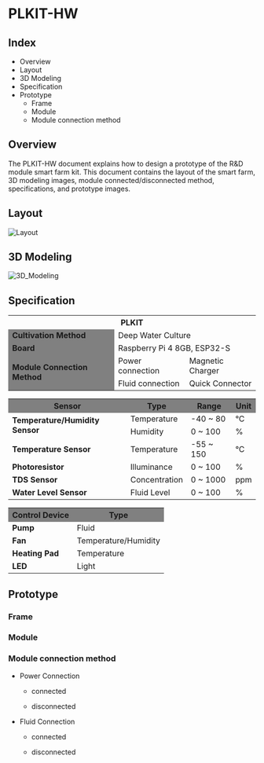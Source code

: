 # PLKIT-HW

## Index

- Overview
- Layout
- 3D Modeling
- Specification
- Prototype
  - Frame
  - Module
  - Module connection method


## Overview
The PLKIT-HW document explains how to design a prototype of the R&D module smart farm kit. This document contains the layout of the smart farm, 3D modeling images, module connected/disconnected method,  specifications, and prototype images.


## Layout
![Layout](https://github.com/user-attachments/assets/64c991fd-f825-4c49-a366-f9cd345c22cb)




## 3D Modeling
![3D_Modeling](https://github.com/user-attachments/assets/4bc3bfb2-86b6-470d-bcf3-b8d77a05d5dc)




## Specification

<table>
    <tr>
        <th colspan="3">PLKIT</th>
    </tr>
    <tr>
        <td style="background-color: gray"><strong>Cultivation Method</strong></td>
        <td colspan="2">Deep Water Culture</td>
    </tr>
    <tr>
        <td style="background-color: gray"><strong>Board</strong></td>
        <td colspan="2">Raspberry Pi 4 8GB, ESP32-S</td>
    </tr>
    <tr>
        <td style="background-color: gray" rowspan="2"><strong>Module Connection Method</strong></td>
        <td>Power connection</td>
        <td>Magnetic Charger</td>
    </tr>
    <tr>
        <td>Fluid connection</td>
        <td>Quick Connector</td>
    </tr>
</table>

<table>
    <tr>
        <th style="background-color: gray">Sensor</th>
        <th style="background-color: gray"**>Type</th>
        <th style="background-color: gray">Range</th>
        <th style="background-color: gray">Unit</th>
    </tr>
    <tr>
    <td rowspan="2"><strong>Temperature/Humidity Sensor</strong></td>
        <td>Temperature</td>
        <td>-40 ~ 80</td>
        <td>°C</td>
    </tr>
    <tr>
        <td>Humidity</td>
        <td>0 ~ 100</td>
        <td>%</td>
    </tr>
    <tr>
    <td><strong>Temperature Sensor</strong></td>
        <td>Temperature</td>
        <td>-55 ~ 150</td>
        <td>°C</td>
    </tr>
    <tr>
    <td><strong>Photoresistor</strong></td>
        <td>Illuminance</td>
        <td>0 ~ 100</td>
        <td>%</td>
    </tr>
    <tr>
    <td><strong>TDS Sensor</strong></td>
        <td>Concentration</td>
        <td>0 ~ 1000</td>
        <td>ppm</td>
    </tr>
    <tr>
        <td><strong>Water Level Sensor</strong></td>
        <td>Fluid Level</td>
        <td>0 ~ 100</td>
        <td>%</td>
    </tr>
</table>

<table>
    <tr>
        <th style="background-color: gray">Control Device</th>
        <th style="background-color: gray">Type</th>
    </tr>
    <tr>
    <td><strong>Pump</strong></td>
        <td>Fluid</td>
    </tr>
    <tr>
    <td><strong>Fan</strong></td>
        <td>Temperature/Humidity</td>
    </tr>
    <tr>
    <td><strong>Heating Pad</strong></td>
        <td>Temperature</td>
    </tr>
    <tr>
    <td><strong>LED</strong></td>
        <td>Light</td>
    </tr>
</table>

## Prototype
### Frame

### Module

### Module connection method
- Power Connection
  - connected</br>

  - disconnected</br>

    
- Fluid Connection
 	- connected</br>

  - disconnected</br>

